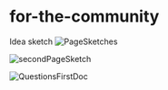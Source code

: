 # for-the-community

Idea sketch
![PageSketches](https://user-images.githubusercontent.com/89341312/168197873-f2ccd00a-aba7-4333-9901-a92c3ce50eba.jpeg)


![secondPageSketch](https://user-images.githubusercontent.com/89341312/168197898-02d631ab-71d4-4712-86a4-93f4e84ad056.jpeg)


![QuestionsFirstDoc](https://user-images.githubusercontent.com/89341312/168197410-b4f86406-38aa-4fa2-9d31-9748072f6422.png)
